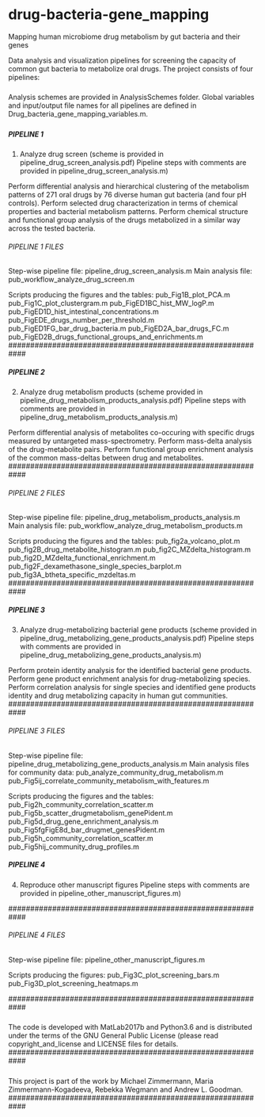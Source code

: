 # drug-bacteria-gene_mapping
Mapping human microbiome drug metabolism by gut bacteria and their genes

Data analysis and visualization pipelines for screening the capacity of common gut bacteria to metabolize oral drugs.
The project consists of four pipelines:

#####
Analysis schemes are provided in AnalysisSchemes folder.
Global variables and input/output file names for all pipelines are defined in Drug_bacteria_gene_mapping_variables.m.
#####

##### PIPELINE 1 ###########################################
1) Analyze drug screen (scheme is provided in pipeline_drug_screen_analysis.pdf)
Pipeline steps with comments are provided in pipeline_drug_screen_analysis.m)

Perform differential analysis and hierarchical clustering of the metabolism patterns of 271 oral drugs by 76 diverse human gut bacteria (and four pH controls). 
Perform selected drug characterization in terms of chemical properties and bacterial metabolism patterns. 
Perform chemical structure and functional group analysis of the drugs metabolized in a similar way across the tested bacteria. 
###### PIPELINE 1 FILES ####################################
Step-wise pipeline file: pipeline_drug_screen_analysis.m
Main analysis file: pub_workflow_analyze_drug_screen.m

Scripts producing the figures and the tables:
pub_Fig1B_plot_PCA.m
pub_Fig1C_plot_clustergram.m
pub_FigED1BC_hist_MW_logP.m
pub_FigED1D_hist_intestinal_concentrations.m
pub_FigEDE_drugs_number_per_threshold.m
pub_FigED1FG_bar_drug_bacteria.m
pub_FigED2A_bar_drugs_FC.m
pub_FigED2B_drugs_functional_groups_and_enrichments.m
############################################################


##### PIPELINE 2 ###########################################
2) Analyze drug metabolism products (scheme provided in pipeline_drug_metabolism_products_analysis.pdf)
Pipeline steps with comments are provided in pipeline_drug_metabolism_products_analysis.m)

Perform differential analysis of metabolites co-occuring with specific drugs measured by untargeted mass-spectrometry. 
Perform mass-delta analysis of the drug-metabolite pairs. 
Perform functional group enrichment analysis of the common mass-deltas between drug and metabolites.
############################################################
###### PIPELINE 2 FILES ####################################
Step-wise pipeline file: pipeline_drug_metabolism_products_analysis.m
Main analysis file: pub_workflow_analyze_drug_metabolism_products.m

Scripts producing the figures and the tables:
pub_fig2a_volcano_plot.m
pub_fig2B_drug_metabolite_histogram.m
pub_fig2C_MZdelta_histogram.m
pub_fig2D_MZdelta_functional_enrichment.m
pub_fig2F_dexamethasone_single_species_barplot.m
pub_fig3A_btheta_specific_mzdeltas.m
############################################################


##### PIPELINE 3 ###########################################
3) Analyze drug-metabolizing bacterial gene products (scheme provided in pipeline_drug_metabolizing_gene_products_analysis.pdf)
Pipeline steps with comments are provided in pipeline_drug_metabolizing_gene_products_analysis.m)

Perform protein identity analysis for the identified bacterial gene products. 
Perform gene product enrichment analysis for drug-metabolizing species.
Perform correlation analysis for single species and identified gene products identity and drug metabolizing capacity in human gut communities. 
############################################################
###### PIPELINE 3 FILES ####################################
Step-wise pipeline file: pipeline_drug_metabolizing_gene_products_analysis.m
Main analysis files for community data:
pub_analyze_community_drug_metabolism.m
pub_Fig5ij_correlate_community_metabolism_with_features.m

Scripts producing the figures and the tables:
pub_Fig2h_community_correlation_scatter.m
pub_Fig5b_scatter_drugmetabolism_genePident.m
pub_Fig5d_drug_gene_enrichment_analysis.m
pub_Fig5fgFigE8d_bar_drugmet_genesPident.m
pub_Fig5h_community_correlation_scatter.m
pub_Fig5hij_community_drug_profiles.m 


##### PIPELINE 4 ###########################################
4) Reproduce other manuscript figures
Pipeline steps with comments are provided in pipeline_other_manuscript_figures.m)

############################################################
###### PIPELINE 4 FILES ####################################
Step-wise pipeline file: pipeline_other_manuscript_figures.m

Scripts producing the figures:
pub_Fig3C_plot_screening_bars.m
pub_Fig3D_plot_screening_heatmaps.m



############################################################
#####
The code is developed with MatLab2017b and Python3.6 and is distributed under the terms of the GNU General Public License (please read copyright_and_license and LICENSE files for details.
############################################################
#####
This project is part of the work by Michael Zimmermann, Maria Zimmermann-Kogadeeva, Rebekka Wegmann and Andrew L. Goodman.
############################################################
